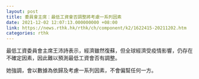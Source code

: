 ```yaml
---
layout: post
title: 委員會主席：最低工資會否調整將考慮一系列因素
date: 2021-12-02 12:07:13.000000000 +08:00
link: https://news.rthk.hk/rthk/ch/component/k2/1622415-20211202.htm
categories: rthk
---
```


最低工資委員會主席王沛詩表示，經濟雖然復蘇，但全球經濟受疫情影響，仍存在不確定因素，因此難以預測最低工資會否有調整。

她強調，會以數據為依歸及考慮一系列因素，不會偏幫任何一方。
